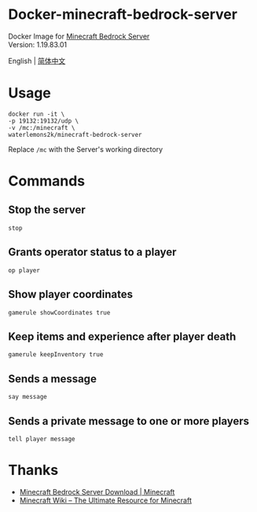 # Docker-minecraft-bedrock-server
Docker Image for [Minecraft Bedrock Server](https://www.minecraft.net/en-us/download/server/bedrock)  
Version: 1.19.83.01

English | [简体中文](README.zh-CN.md)
# Usage
```
docker run -it \
-p 19132:19132/udp \
-v /mc:/minecraft \
waterlemons2k/minecraft-bedrock-server
```
Replace `/mc` with the Server's working directory
# Commands
## Stop the server
```
stop
```
## Grants operator status to a player
```
op player
```
## Show player coordinates
```
gamerule showCoordinates true
```
## Keep items and experience after player death
```
gamerule keepInventory true
```
## Sends a message
```
say message
```
## Sends a private message to one or more players
```
tell player message
```
# Thanks
- [Minecraft Bedrock Server Download | Minecraft](https://www.minecraft.net/en-us/download/server/bedrock)
- [Minecraft Wiki – The Ultimate Resource for Minecraft](https://minecraft.fandom.com/)